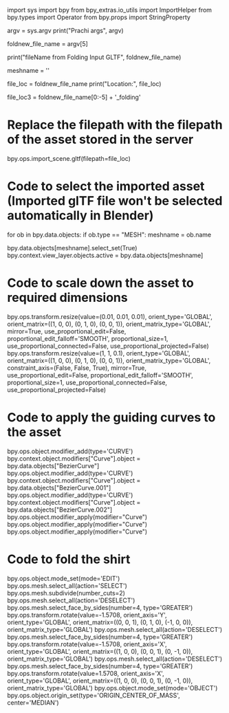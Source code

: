 import sys
import bpy
from bpy_extras.io_utils import ImportHelper
from bpy.types import Operator
from bpy.props import StringProperty

argv = sys.argv
print("Prachi args", argv)

foldnew_file_name = argv[5]

print("fileName from Folding Input GLTF", foldnew_file_name)

meshname = ''

file_loc = foldnew_file_name
print("Location:", file_loc)

file_loc3 = foldnew_file_name[0:-5] + '_folding'

# Replace the filepath with the filepath of the asset stored in the server
bpy.ops.import_scene.gltf(filepath=file_loc)

# Code to select the imported asset (Imported glTF file won't be selected automatically in Blender)
for ob in bpy.data.objects:
    if ob.type == "MESH":
        meshname = ob.name

bpy.data.objects[meshname].select_set(True)
bpy.context.view_layer.objects.active = bpy.data.objects[meshname]

# Code to scale down the asset to required dimensions
bpy.ops.transform.resize(value=(0.01, 0.01, 0.01), orient_type='GLOBAL', orient_matrix=((1, 0, 0), (0, 1, 0), (0, 0, 1)), orient_matrix_type='GLOBAL', mirror=True, use_proportional_edit=False, proportional_edit_falloff='SMOOTH', proportional_size=1, use_proportional_connected=False, use_proportional_projected=False)
bpy.ops.transform.resize(value=(1, 1, 0.1), orient_type='GLOBAL', orient_matrix=((1, 0, 0), (0, 1, 0), (0, 0, 1)), orient_matrix_type='GLOBAL', constraint_axis=(False, False, True), mirror=True, use_proportional_edit=False, proportional_edit_falloff='SMOOTH', proportional_size=1, use_proportional_connected=False, use_proportional_projected=False)

# Code to apply the guiding curves to the asset
bpy.ops.object.modifier_add(type='CURVE')
bpy.context.object.modifiers["Curve"].object = bpy.data.objects["BezierCurve"]
bpy.ops.object.modifier_add(type='CURVE')
bpy.context.object.modifiers["Curve"].object = bpy.data.objects["BezierCurve.001"]
bpy.ops.object.modifier_add(type='CURVE')
bpy.context.object.modifiers["Curve"].object = bpy.data.objects["BezierCurve.002"]
bpy.ops.object.modifier_apply(modifier="Curve")
bpy.ops.object.modifier_apply(modifier="Curve")
bpy.ops.object.modifier_apply(modifier="Curve")

# Code to fold the shirt
bpy.ops.object.mode_set(mode='EDIT')
bpy.ops.mesh.select_all(action='SELECT')
bpy.ops.mesh.subdivide(number_cuts=2)
bpy.ops.mesh.select_all(action='DESELECT')
bpy.ops.mesh.select_face_by_sides(number=4, type='GREATER')
bpy.ops.transform.rotate(value=-1.5708, orient_axis='Y', orient_type='GLOBAL', orient_matrix=((0, 0, 1), (0, 1, 0), (-1, 0, 0)), orient_matrix_type='GLOBAL')
bpy.ops.mesh.select_all(action='DESELECT')
bpy.ops.mesh.select_face_by_sides(number=4, type='GREATER')
bpy.ops.transform.rotate(value=-1.5708, orient_axis='X', orient_type='GLOBAL', orient_matrix=((1, 0, 0), (0, 0, 1), (0, -1, 0)), orient_matrix_type='GLOBAL')
bpy.ops.mesh.select_all(action='DESELECT')
bpy.ops.mesh.select_face_by_sides(number=4, type='GREATER')
bpy.ops.transform.rotate(value=1.5708, orient_axis='X', orient_type='GLOBAL', orient_matrix=((1, 0, 0), (0, 0, 1), (0, -1, 0)), orient_matrix_type='GLOBAL')
bpy.ops.object.mode_set(mode='OBJECT')
bpy.ops.object.origin_set(type='ORIGIN_CENTER_OF_MASS', center='MEDIAN')

